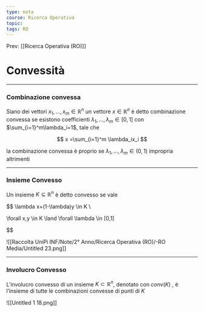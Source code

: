 ```yaml
---
type: nota
course: Ricerca Operativa
topic: 
tags: RO
---
```


Prev: [[Ricerca Operativa (RO)]]

# Convessità
---

### Combinazione convessa

Siano dei vettori $x_1,\dots,x_m \in \mathbb{R}^n$ un vettore $x \in \mathbb{R}^n$ è detto combinazione convessa se esistono coefficienti $\lambda_1,\dots,\lambda_m \in [0,1]$ con $\sum_{i=1}^m\lambda_i=1$, tale che

$$
x =\sum_{i=1}^m \lambda_ix_i
$$

la combinazione convessa è proprio se $\lambda_1,\dots,\lambda_m \in (0,1)$ impropria altrimenti

---

### Insieme Convesso

Un insieme $K \subseteq \mathbb{R}^n$ è detto convesso se vale

$$
\lambda x+(1-\lambda)y \in K  \\

\forall x,y \in K  \land
\forall \lambda \in [0,1]

$$

![[Raccolta UniPi INF/Note/2° Anno/Ricerca Operativa (RO)/-RO Media/Untitled 23.png]]

---

### Involucro Convesso

L’involucro convesso di un insieme $K \subset \mathbb{R}^n$, denotato con $conv(K)$ , è l’insieme di
tutte le combinazioni convesse di punti di $K$

![[Untitled 1 18.png]]
